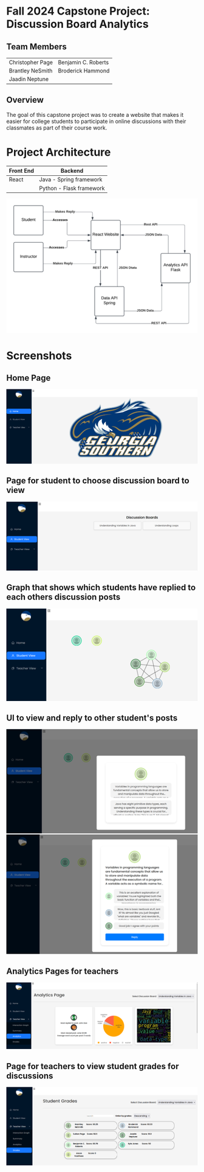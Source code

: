 # Fall 2024 Capstone Project: Discussion Board Analytics

## Team Members
|                |                    |
|----------------|--------------------|
|Christopher Page| Benjamin C. Roberts|
|Brantley NeSmith| Broderick Hammond|
|Jaadin Neptune| |
## Overview
The goal of this capstone project was to create a website that makes it easier for college students to participate in online discussions with their classmates as part of their  course work. 

# Project Architecture

| Front End | Backend
|---------- | -------|
| React     | Java - Spring framework |
|           | Python - Flask framework|

![](./screenshots/arch.png)


# Screenshots

## Home Page
![](./screenshots/overview.PNG)

## Page for student to choose discussion board to view
![](./screenshots/student-view.PNG)

## Graph that shows which students have replied to each others discussion posts
![](./screenshots/student-graph.PNG)

## UI to view and reply to other student's posts
![](./screenshots/student-posts.PNG)
![](./screenshots/student-reply.PNG)

## Analytics Pages for teachers
![](./screenshots/student-analytics-page.PNG)

## Page for teachers to view student grades for discussions
![](./screenshots/student-grades.PNG)


